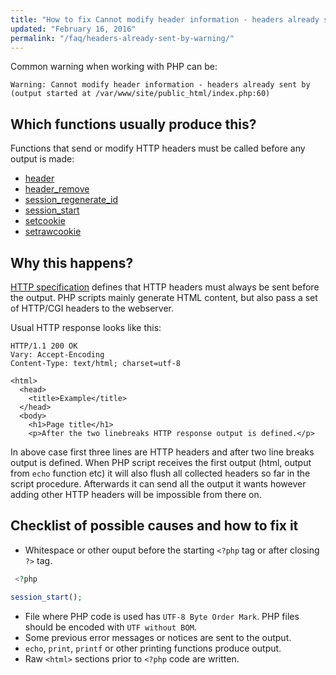 ```yaml
---
title: "How to fix Cannot modify header information - headers already sent by... warning?"
updated: "February 16, 2016"
permalink: "/faq/headers-already-sent-by-warning/"
---
```


Common warning when working with PHP can be:

~~~
Warning: Cannot modify header information - headers already sent by (output started at /var/www/site/public_html/index.php:60)
~~~


## Which functions usually produce this?

Functions that send or modify HTTP headers must be called before any output is made:

* [header](http://php.net/manual/en/function.header.php)
* [header_remove](http://php.net/manual/en/function.header-remove.php)
* [session_regenerate_id](http://php.net/manual/en/function.session-regenerate-id.php)
* [session_start](http://php.net/manual/en/function.session-start.php)
* [setcookie](http://php.net/manual/en/function.setcookie.php)
* [setrawcookie](http://php.net/manual/en/function.setrawcookie.php)


## Why this happens?

[HTTP specification][http-specification] defines that HTTP headers must always be sent before the output. PHP scripts
mainly generate HTML content, but also pass a set of HTTP/CGI headers to the webserver.

Usual HTTP response looks like this:

~~~http
HTTP/1.1 200 OK
Vary: Accept-Encoding
Content-Type: text/html; charset=utf-8

<html>
  <head>
    <title>Example</title>
  </head>
  <body>
    <h1>Page title</h1>
    <p>After the two linebreaks HTTP response output is defined.</p>
~~~

In above case first three lines are HTTP headers and after two line breaks output is defined. When PHP script receives the first
output (html, output from `echo` function etc) it will also flush all collected headers so far in the script procedure. Afterwards
it can send all the output it wants however adding other HTTP headers will be impossible from there on.


## Checklist of possible causes and how to fix it

* Whitespace or other ouput before the starting `<?php` tag or after closing `?>` tag.

~~~php
 <?php

session_start();
~~~

* File where PHP code is used has `UTF-8 Byte Order Mark`. PHP files should be encoded with `UTF without BOM`.
* Some previous error messages or notices are sent to the output.
* `echo`, `print`, `printf` or other printing functions produce output.
* Raw `<html>` sections prior to `<?php` code are written.


[http-specification]: https://tools.ietf.org/html/rfc2616

